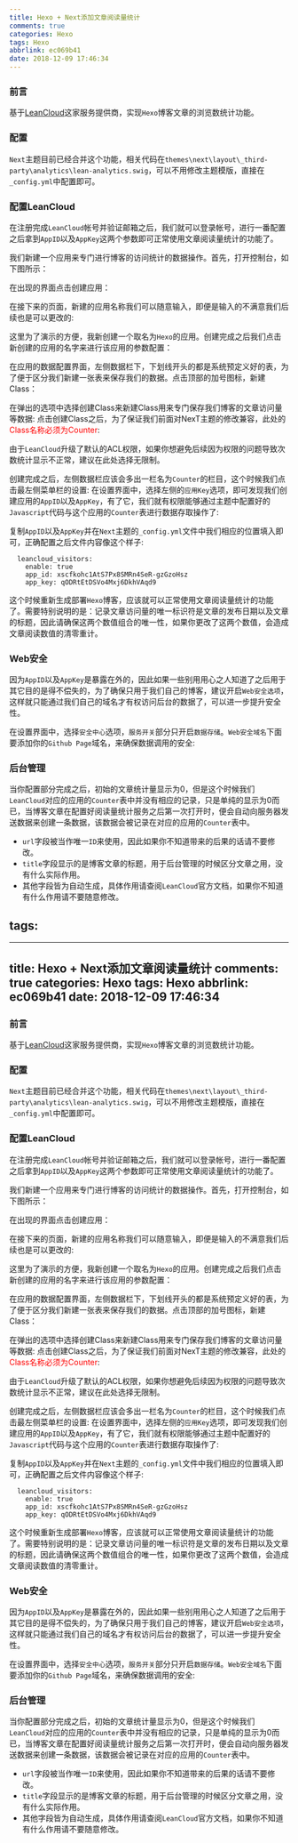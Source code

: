 ```yaml
---
title: Hexo + Next添加文章阅读量统计
comments: true
categories: Hexo
tags: Hexo
abbrlink: ec069b41
date: 2018-12-09 17:46:34
---
```


### 前言
基于[LeanCloud](https://leancloud.cn)这家服务提供商，实现`Hexo`博客文章的浏览数统计功能。

### 配置
`Next`主题目前已经合并这个功能，相关代码在`themes\next\layout\_third-party\analytics\lean-analytics.swig`，可以不用修改主题模版，直接在`_config.yml`中配置即可。

### 配置LeanCloud
在注册完成`LeanCloud`帐号并验证邮箱之后，我们就可以登录帐号，进行一番配置之后拿到`AppID`以及`AppKey`这两个参数即可正常使用文章阅读量统计的功能了。

我们新建一个应用来专门进行博客的访问统计的数据操作。首先，打开控制台，如下图所示：

在出现的界面点击创建应用：

在接下来的页面，新建的应用名称我们可以随意输入，即便是输入的不满意我们后续也是可以更改的:

这里为了演示的方便，我新创建一个取名为`Hexo`的应用。创建完成之后我们点击新创建的应用的名字来进行该应用的参数配置：

在应用的数据配置界面，左侧数据栏下，下划线开头的都是系统预定义好的表，为了便于区分我们新建一张表来保存我们的数据。点击顶部的加号图标，新建Class：


在弹出的选项中选择创建Class来新建Class用来专门保存我们博客的文章访问量等数据:
点击创建Class之后，为了保证我们前面对NexT主题的修改兼容，此处的<font color=red>Class名称必须为Counter</font>:

由于`LeanCloud`升级了默认的ACL权限，如果你想避免后续因为权限的问题导致次数统计显示不正常，建议在此处选择无限制。

创建完成之后，左侧数据栏应该会多出一栏名为`Counter`的栏目，这个时候我们点击最左侧菜单栏的设置:
在设置界面中，选择左侧的`应用Key`选项，即可发现我们创建应用的`AppID`以及`AppKey`，有了它，我们就有权限能够通过主题中配置好的`Javascript`代码与这个应用的`Counter`表进行数据存取操作了:

复制`AppID`以及`AppKey`并在`Next`主题的`_config.yml`文件中我们相应的位置填入即可，正确配置之后文件内容像这个样子:
```
  leancloud_visitors:
    enable: true
    app_id: xscfkohc1AtS7Px8SMRn4SeR-gzGzoHsz
    app_key: qODRtEtDSVo4Mxj6DkhVAqd9
```
这个时候重新生成部署`Hexo`博客，应该就可以正常使用文章阅读量统计的功能了。需要特别说明的是：记录文章访问量的唯一标识符是文章的发布日期以及文章的标题，因此请确保这两个数值组合的唯一性，如果你更改了这两个数值，会造成文章阅读数值的清零重计。

### Web安全
因为`AppID`以及`AppKey`是暴露在外的，因此如果一些别用用心之人知道了之后用于其它目的是得不偿失的，为了确保只用于我们自己的博客，建议开启`Web安全选项`，这样就只能通过我们自己的域名才有权访问后台的数据了，可以进一步提升安全性。

在设置界面中，选择`安全中心`选项，`服务开关`部分只开启`数据存储`。`Web安全域名`下面要添加你的`Github Page`域名，来确保数据调用的安全:

### 后台管理
当你配置部分完成之后，初始的文章统计量显示为0，但是这个时候我们`LeanCloud`对应的应用的`Counter`表中并没有相应的记录，只是单纯的显示为0而已，当博客文章在配置好阅读量统计服务之后第一次打开时，便会自动向服务器发送数据来创建一条数据，该数据会被记录在对应的应用的`Counter`表中。

- `url`字段被当作唯一`ID`来使用，因此如果你不知道带来的后果的话请不要修改。
- `title`字段显示的是博客文章的标题，用于后台管理的时候区分文章之用，没有什么实际作用。
- 其他字段皆为自动生成，具体作用请查阅`LeanCloud`官方文档，如果你不知道有什么作用请不要随意修改。

tags:
---
---
title: Hexo + Next添加文章阅读量统计
comments: true
categories: Hexo
tags: Hexo
abbrlink: ec069b41
date: 2018-12-09 17:46:34
---

### 前言
基于[LeanCloud](https://leancloud.cn)这家服务提供商，实现`Hexo`博客文章的浏览数统计功能。

### 配置
`Next`主题目前已经合并这个功能，相关代码在`themes\next\layout\_third-party\analytics\lean-analytics.swig`，可以不用修改主题模版，直接在`_config.yml`中配置即可。

### 配置LeanCloud
在注册完成`LeanCloud`帐号并验证邮箱之后，我们就可以登录帐号，进行一番配置之后拿到`AppID`以及`AppKey`这两个参数即可正常使用文章阅读量统计的功能了。

我们新建一个应用来专门进行博客的访问统计的数据操作。首先，打开控制台，如下图所示：

在出现的界面点击创建应用：

在接下来的页面，新建的应用名称我们可以随意输入，即便是输入的不满意我们后续也是可以更改的:

这里为了演示的方便，我新创建一个取名为`Hexo`的应用。创建完成之后我们点击新创建的应用的名字来进行该应用的参数配置：

在应用的数据配置界面，左侧数据栏下，下划线开头的都是系统预定义好的表，为了便于区分我们新建一张表来保存我们的数据。点击顶部的加号图标，新建Class：


在弹出的选项中选择创建Class来新建Class用来专门保存我们博客的文章访问量等数据:
点击创建Class之后，为了保证我们前面对NexT主题的修改兼容，此处的<font color=red>Class名称必须为Counter</font>:

由于`LeanCloud`升级了默认的ACL权限，如果你想避免后续因为权限的问题导致次数统计显示不正常，建议在此处选择无限制。

创建完成之后，左侧数据栏应该会多出一栏名为`Counter`的栏目，这个时候我们点击最左侧菜单栏的设置:
在设置界面中，选择左侧的`应用Key`选项，即可发现我们创建应用的`AppID`以及`AppKey`，有了它，我们就有权限能够通过主题中配置好的`Javascript`代码与这个应用的`Counter`表进行数据存取操作了:

复制`AppID`以及`AppKey`并在`Next`主题的`_config.yml`文件中我们相应的位置填入即可，正确配置之后文件内容像这个样子:
```
  leancloud_visitors:
    enable: true
    app_id: xscfkohc1AtS7Px8SMRn4SeR-gzGzoHsz
    app_key: qODRtEtDSVo4Mxj6DkhVAqd9
```
这个时候重新生成部署`Hexo`博客，应该就可以正常使用文章阅读量统计的功能了。需要特别说明的是：记录文章访问量的唯一标识符是文章的发布日期以及文章的标题，因此请确保这两个数值组合的唯一性，如果你更改了这两个数值，会造成文章阅读数值的清零重计。

### Web安全
因为`AppID`以及`AppKey`是暴露在外的，因此如果一些别用用心之人知道了之后用于其它目的是得不偿失的，为了确保只用于我们自己的博客，建议开启`Web安全选项`，这样就只能通过我们自己的域名才有权访问后台的数据了，可以进一步提升安全性。

在设置界面中，选择`安全中心`选项，`服务开关`部分只开启`数据存储`。`Web安全域名`下面要添加你的`Github Page`域名，来确保数据调用的安全:

### 后台管理
当你配置部分完成之后，初始的文章统计量显示为0，但是这个时候我们`LeanCloud`对应的应用的`Counter`表中并没有相应的记录，只是单纯的显示为0而已，当博客文章在配置好阅读量统计服务之后第一次打开时，便会自动向服务器发送数据来创建一条数据，该数据会被记录在对应的应用的`Counter`表中。

- `url`字段被当作唯一`ID`来使用，因此如果你不知道带来的后果的话请不要修改。
- `title`字段显示的是博客文章的标题，用于后台管理的时候区分文章之用，没有什么实际作用。
- 其他字段皆为自动生成，具体作用请查阅`LeanCloud`官方文档，如果你不知道有什么作用请不要随意修改。
